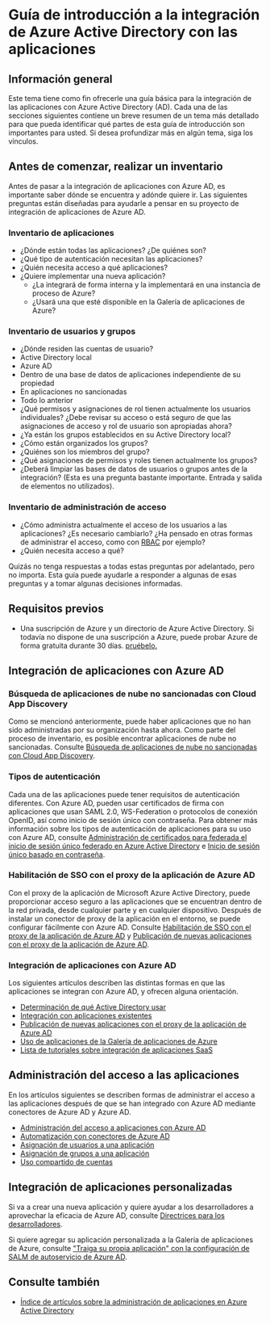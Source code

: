 <properties
   pageTitle="Guía de introducción a la integración de Azure Active Directory con las aplicaciones | Microsoft Azure"
   description="Este artículo es una guía de introducción a la integración de Azure Active Directory (AD) con aplicaciones locales y de nube."
   services="active-directory"
   documentationCenter=""
   authors="ihenkel"
   manager="stevenpo"
   editor=""/>

   <tags
      ms.service="active-directory"
      ms.devlang="na"
      ms.topic="article"
      ms.tgt_pltfrm="na"
      ms.workload="identity"
      ms.date="02/09/2016"
      ms.author="inhenk"/>

# Guía de introducción a la integración de Azure Active Directory con las aplicaciones
## Información general
Este tema tiene como fin ofrecerle una guía básica para la integración de las aplicaciones con Azure Active Directory (AD). Cada una de las secciones siguientes contiene un breve resumen de un tema más detallado para que pueda identificar qué partes de esta guía de introducción son importantes para usted. Si desea profundizar más en algún tema, siga los vínculos.

## Antes de comenzar, realizar un inventario
Antes de pasar a la integración de aplicaciones con Azure AD, es importante saber dónde se encuentra y adónde quiere ir. Las siguientes preguntas están diseñadas para ayudarle a pensar en su proyecto de integración de aplicaciones de Azure AD.

### Inventario de aplicaciones
- ¿Dónde están todas las aplicaciones? ¿De quiénes son?
- ¿Qué tipo de autenticación necesitan las aplicaciones?
- ¿Quién necesita acceso a qué aplicaciones?
- ¿Quiere implementar una nueva aplicación?
  - ¿La integrará de forma interna y la implementará en una instancia de proceso de Azure?
  - ¿Usará una que esté disponible en la Galería de aplicaciones de Azure?

### Inventario de usuarios y grupos
- ¿Dónde residen las cuentas de usuario?
 - Active Directory local
 - Azure AD
 - Dentro de una base de datos de aplicaciones independiente de su propiedad
 - En aplicaciones no sancionadas
 - Todo lo anterior
- ¿Qué permisos y asignaciones de rol tienen actualmente los usuarios individuales? ¿Debe revisar su acceso o está seguro de que las asignaciones de acceso y rol de usuario son apropiadas ahora?
- ¿Ya están los grupos establecidos en su Active Directory local?
 - ¿Cómo están organizados los grupos?
 - ¿Quiénes son los miembros del grupo?
 - ¿Qué asignaciones de permisos y roles tienen actualmente los grupos?
- ¿Deberá limpiar las bases de datos de usuarios o grupos antes de la integración? (Esta es una pregunta bastante importante. Entrada y salida de elementos no utilizados).

### Inventario de administración de acceso
- ¿Cómo administra actualmente el acceso de los usuarios a las aplicaciones? ¿Es necesario cambiarlo? ¿Ha pensado en otras formas de administrar el acceso, como con [RBAC](role-based-access-control-configure.md) por ejemplo?
- ¿Quién necesita acceso a qué?

Quizás no tenga respuestas a todas estas preguntas por adelantado, pero no importa. Esta guía puede ayudarle a responder a algunas de esas preguntas y a tomar algunas decisiones informadas.

## Requisitos previos
- Una suscripción de Azure y un directorio de Azure Active Directory. Si todavía no dispone de una suscripción a Azure, puede probar Azure de forma gratuita durante 30 días. [pruébelo.](https://azure.microsoft.com/trial/get-started-active-directory/)

## Integración de aplicaciones con Azure AD
### Búsqueda de aplicaciones de nube no sancionadas con Cloud App Discovery
Como se mencionó anteriormente, puede haber aplicaciones que no han sido administradas por su organización hasta ahora. Como parte del proceso de inventario, es posible encontrar aplicaciones de nube no sancionadas. Consulte [Búsqueda de aplicaciones de nube no sancionadas con Cloud App Discovery](active-directory-cloudappdiscovery-whatis.md).

### Tipos de autenticación
Cada una de las aplicaciones puede tener requisitos de autenticación diferentes. Con Azure AD, pueden usar certificados de firma con aplicaciones que usan SAML 2.0, WS-Federation o protocolos de conexión OpenID, así como inicio de sesión único con contraseña. Para obtener más información sobre los tipos de autenticación de aplicaciones para su uso con Azure AD, consulte [Administración de certificados para federada el inicio de sesión único federado en Azure Active Directory](active-directory-sso-certs.md) e [Inicio de sesión único basado en contraseña](active-directory-appssoaccess-whatis.md).

### Habilitación de SSO con el proxy de la aplicación de Azure AD
Con el proxy de la aplicación de Microsoft Azure Active Directory, puede proporcionar acceso seguro a las aplicaciones que se encuentran dentro de la red privada, desde cualquier parte y en cualquier dispositivo. Después de instalar un conector de proxy de la aplicación en el entorno, se puede configurar fácilmente con Azure AD. Consulte [Habilitación de SSO con el proxy de la aplicación de Azure AD](active-directory-appssoaccess-enable-hybrid-access.md) y [Publicación de nuevas aplicaciones con el proxy de la aplicación de Azure AD](active-directory-application-proxy-configure.md).

### Integración de aplicaciones con Azure AD
Los siguientes artículos describen las distintas formas en que las aplicaciones se integran con Azure AD, y ofrecen alguna orientación.

- [Determinación de qué Active Directory usar](active-directory-administer.md)
- [Integración con aplicaciones existentes](active-directory-sso-integrate-existing-apps.md)
- [Publicación de nuevas aplicaciones con el proxy de la aplicación de Azure AD](active-directory-application-proxy-configure.md)
- [Uso de aplicaciones de la Galería de aplicaciones de Azure](active-directory-appssoaccess-whatis.md/#get-started-with-the-azure-ad-application-gallery.md)
- [Lista de tutoriales sobre integración de aplicaciones SaaS](active-directory-saas-tutorial-list.md)

## Administración del acceso a las aplicaciones
En los artículos siguientes se describen formas de administrar el acceso a las aplicaciones después de que se han integrado con Azure AD mediante conectores de Azure AD y Azure AD.

- [Administración del acceso a aplicaciones con Azure AD](active-directory-managing-access-to-apps.md)
- [Automatización con conectores de Azure AD](active-directory-saas-app-provisioning.md)
- [Asignación de usuarios a una aplicación](active-directory-applications-guiding-developers-assigning-users.md)
- [Asignación de grupos a una aplicación](active-directory-applications-guiding-developers-assigning-groups.md)
- [Uso compartido de cuentas](active-directory-sharing-accounts.md)

## Integración de aplicaciones personalizadas
Si va a crear una nueva aplicación y quiere ayudar a los desarrolladores a aprovechar la eficacia de Azure AD, consulte [Directrices para los desarrolladores](active-directory-applications-guiding-developers-for-lob-applications.md).

Si quiere agregar su aplicación personalizada a la Galería de aplicaciones de Azure, consulte ["Traiga su propia aplicación" con la configuración de SALM de autoservicio de Azure AD](http://blogs.technet.com/b/ad/archive/2015/06/17/bring-your-own-app-with-azure-ad-self-service-saml-configuration-gt-now-in-preview.aspx).

## Consulte también

- [Índice de artículos sobre la administración de aplicaciones en Azure Active Directory](active-directory-apps-index.md)

<!---HONumber=AcomDC_0211_2016-->